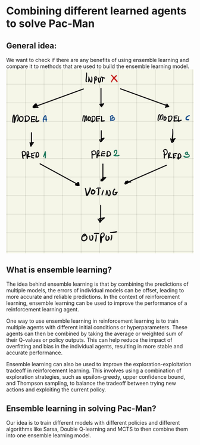 # Combining different learned agents to solve Pac-Man

## General idea:
We want to check if there are any benefits of using ensemble learning and compare it to methods that are used to build
the ensemble learning model. <br />
![alt_text](https://github.com/bszlacht/ERL-Pac-Man/blob/main/readme_imgs/1.jpg)<br />

## What is ensemble learning?

The idea behind ensemble learning is that by combining the predictions of multiple models, 
the errors of individual models can be offset, leading to more accurate and reliable predictions.
In the context of reinforcement learning, ensemble learning can be used to improve the performance of a reinforcement 
learning agent.

One way to use ensemble learning in reinforcement learning is to train multiple agents with different initial 
conditions or hyperparameters. These agents can then be combined by taking the average or weighted sum of their 
Q-values or policy outputs. This can help reduce the impact of overfitting and bias in the individual agents, 
resulting in more stable and accurate performance.

Ensemble learning can also be used to improve the exploration-exploitation tradeoff in reinforcement learning. 
This involves using a combination of exploration strategies, such as epsilon-greedy, upper confidence bound, 
and Thompson sampling, to balance the tradeoff between trying new actions and exploiting the current policy.

## Ensemble learning in solving Pac-Man? 

Our idea is to train different models with different policies and different algorithms like Sarsa, Double Q-learning
and MCTS to then combine them into one ensemble learning model.
